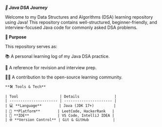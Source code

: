 ***🚀 Java DSA Journey***

Welcome to my Data Structures and Algorithms (DSA) learning repository using Java!
This repository contains well-structured, beginner-friendly, and interview-focused Java code for commonly asked DSA problems.

**📌 Purpose**

This repository serves as:

📚 A personal learning log of my Java DSA practice.

🧠 A reference for revision and interview prep.

👨‍💻 A contribution to the open-source learning community.

    **🛠️ Tools & Tech**

    | Tool                   | Details                |
    | ---------------------- | ---------------------- |
    | 💻 **Language**        | Java (JDK 17+)         |
    | 🧠 **Platform**        | LeetCode, HackerRank   |
    | 🧰 **IDE**             | VS Code, IntelliJ IDEA |
    | 🌐 **Version Control** | Git & GitHub           |

